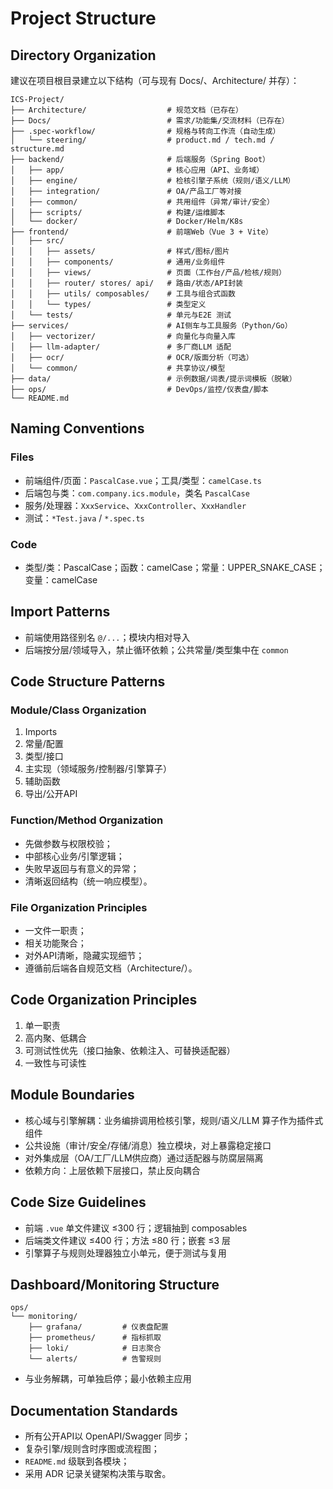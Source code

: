 # Project Structure

## Directory Organization

建议在项目根目录建立以下结构（可与现有 Docs/、Architecture/ 并存）：

```
ICS-Project/
├── Architecture/                  # 规范文档（已存在）
├── Docs/                          # 需求/功能集/交流材料（已存在）
├── .spec-workflow/                # 规格与转向工作流（自动生成）
│   └── steering/                  # product.md / tech.md / structure.md
├── backend/                       # 后端服务（Spring Boot）
│   ├── app/                       # 核心应用（API、业务域）
│   ├── engine/                    # 检核引擎子系统（规则/语义/LLM）
│   ├── integration/               # OA/产品工厂等对接
│   ├── common/                    # 共用组件（异常/审计/安全）
│   ├── scripts/                   # 构建/运维脚本
│   └── docker/                    # Docker/Helm/K8s
├── frontend/                      # 前端Web（Vue 3 + Vite）
│   ├── src/
│   │   ├── assets/                # 样式/图标/图片
│   │   ├── components/            # 通用/业务组件
│   │   ├── views/                 # 页面（工作台/产品/检核/规则）
│   │   ├── router/ stores/ api/   # 路由/状态/API封装
│   │   ├── utils/ composables/    # 工具与组合式函数
│   │   └── types/                 # 类型定义
│   └── tests/                     # 单元与E2E 测试
├── services/                      # AI侧车与工具服务（Python/Go）
│   ├── vectorizer/                # 向量化与向量入库
│   ├── llm-adapter/               # 多厂商LLM 适配
│   ├── ocr/                       # OCR/版面分析（可选）
│   └── common/                    # 共享协议/模型
├── data/                          # 示例数据/词表/提示词模板（脱敏）
├── ops/                           # DevOps/监控/仪表盘/脚本
└── README.md
```

## Naming Conventions

### Files
- 前端组件/页面：`PascalCase.vue`；工具/类型：`camelCase.ts`
- 后端包与类：`com.company.ics.module`，类名 `PascalCase`
- 服务/处理器：`XxxService`、`XxxController`、`XxxHandler`
- 测试：`*Test.java` / `*.spec.ts`

### Code
- 类型/类：PascalCase；函数：camelCase；常量：UPPER_SNAKE_CASE；变量：camelCase

## Import Patterns

- 前端使用路径别名 `@/...`；模块内相对导入
- 后端按分层/领域导入，禁止循环依赖；公共常量/类型集中在 `common`

## Code Structure Patterns

### Module/Class Organization
1. Imports
2. 常量/配置
3. 类型/接口
4. 主实现（领域服务/控制器/引擎算子）
5. 辅助函数
6. 导出/公开API

### Function/Method Organization
- 先做参数与权限校验；
- 中部核心业务/引擎逻辑；
- 失败早返回与有意义的异常；
- 清晰返回结构（统一响应模型）。

### File Organization Principles
- 一文件一职责；
- 相关功能聚合；
- 对外API清晰，隐藏实现细节；
- 遵循前后端各自规范文档（Architecture/）。

## Code Organization Principles
1. 单一职责
2. 高内聚、低耦合
3. 可测试性优先（接口抽象、依赖注入、可替换适配器）
4. 一致性与可读性

## Module Boundaries
- 核心域与引擎解耦：业务编排调用检核引擎，规则/语义/LLM 算子作为插件式组件
- 公共设施（审计/安全/存储/消息）独立模块，对上暴露稳定接口
- 对外集成层（OA/工厂/LLM供应商）通过适配器与防腐层隔离
- 依赖方向：上层依赖下层接口，禁止反向耦合

## Code Size Guidelines
- 前端 `.vue` 单文件建议 ≤300 行；逻辑抽到 composables
- 后端类文件建议 ≤400 行；方法 ≤80 行；嵌套 ≤3 层
- 引擎算子与规则处理器独立小单元，便于测试与复用

## Dashboard/Monitoring Structure
```
ops/
└── monitoring/
    ├── grafana/         # 仪表盘配置
    ├── prometheus/      # 指标抓取
    ├── loki/            # 日志聚合
    └── alerts/          # 告警规则
```
- 与业务解耦，可单独启停；最小依赖主应用

## Documentation Standards
- 所有公开API以 OpenAPI/Swagger 同步；
- 复杂引擎/规则含时序图或流程图；
- `README.md` 级联到各模块；
- 采用 ADR 记录关键架构决策与取舍。